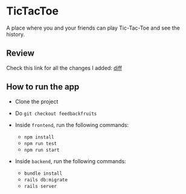 # TicTacToe

A place where you and your friends can play Tic-Tac-Toe and see the history.

## Review

Check this link for all the changes I added: [diff](https://github.com/arabyalhomsi/tic-tac-toe/compare/main...feedbackfruits)

## How to run the app

- Clone the project
- Do `git checkout feedbackfruits`

- Inside `frontend`, run the following commands:
  - `npm install`
  - `npm run test`
  - `npm run start`
- Inside `backend`, run the following commands:
  - `bundle install`
  - `rails db:migrate`
  - `rails server`

